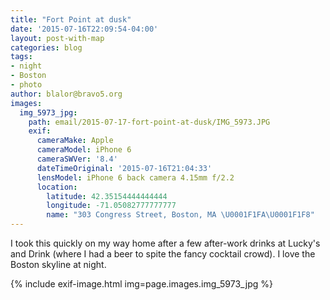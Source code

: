 ```yaml
---
title: "Fort Point at dusk"
date: '2015-07-16T22:09:54-04:00'
layout: post-with-map
categories: blog
tags:
- night
- Boston
- photo
author: blalor@bravo5.org
images:
  img_5973_jpg:
    path: email/2015-07-17-fort-point-at-dusk/IMG_5973.JPG
    exif:
      cameraMake: Apple
      cameraModel: iPhone 6
      cameraSWVer: '8.4'
      dateTimeOriginal: '2015-07-16T21:04:33'
      lensModel: iPhone 6 back camera 4.15mm f/2.2
      location:
        latitude: 42.35154444444444
        longitude: -71.05082777777777
        name: "303 Congress Street, Boston, MA \U0001F1FA\U0001F1F8"
---
```


I took this quickly on my way home after a few after-work drinks at Lucky's and Drink (where I had a beer to spite the fancy cocktail crowd). I love the Boston skyline at night. 

{% include exif-image.html img=page.images.img_5973_jpg %}
